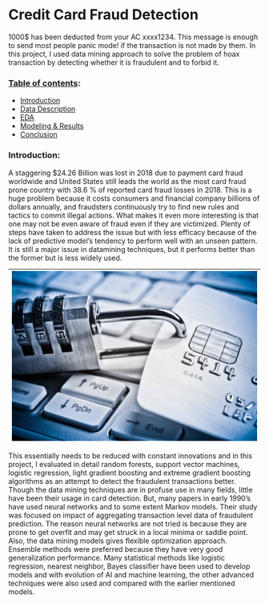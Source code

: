 # Credit Card Fraud Detection

1000$ has been deducted from your AC xxxx1234. This message is enough to send most people panic mode! if the transaction is not made by them. In this project, I used data mining approach to solve the problem of hoax transaction by detecting whether it is fraudulent and to forbid it. 

### <ins>Table of contents</ins>:
  - [ Introduction ](#intro)
  - [ Data Description ](#desc)
  - [ EDA ](#eda)
  - [ Modeling & Results ](#res)
  - [ Conclusion ](#con)
  
<a name='intro'></a>

### Introduction:
A staggering $24.26 Billion was lost in 2018 due to payment card fraud worldwide and United States still leads the world as the most card fraud prone country with 38.6 % of reported card fraud losses in 2018. This is a huge problem because it costs consumers and financial company billions of dollars annually, and fraudsters continuously try to find new rules and tactics to commit illegal actions. What makes it even more interesting is that one may not be even aware of fraud even if they are victimized. Plenty of steps have taken to address the issue but with less efficacy because of the lack of predictive model’s tendency to perform well with an unseen pattern. It is still a major issue in datamining techniques, but it performs better than the former but is less widely used.

| ![card pic](images/credit.jpg) | 
|:--:| 

This essentially needs to be reduced with constant innovations and in this project, I evaluated in detail random forests, support vector machines, logistic regression, light gradient boosting and extreme gradient boosting algorithms as an attempt to detect the fraudulent transactions better. Though the data mining techniques are in profuse use in many fields, little have been their usage in card detection. But, many papers in early 1990’s have used neural networks and to some extent Markov models. Their study was focused on impact of aggregating transaction level data of fraudulent prediction. The reason  neural networks are not tried is because they are prone to get overfit and may get struck in a local minima or saddle point. Also, the data mining models gives flexible optimization approach. Ensemble methods were preferred because they have very good generalization performance. Many statistical methods like logistic regression, nearest neighbor, Bayes classifier have been used to develop models and with evolution of AI and machine learning, the other advanced techniques were also used and compared with the earlier mentioned models. 

